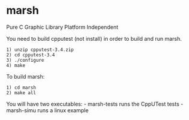marsh
=====

Pure C Graphic Library Platform Independent


You need to build cpputest (not install) in order to build and run
marsh.

	1) unzip cpputest-3.4.zip
	2) cd cpputest-3.4
	3) ./configure
	4) make

To build marsh:
	
	1) cd marsh
	2) make all

You will have two executables:
	- marsh-tests runs the CppUTest tests
	- marsh-simu runs a linux example

